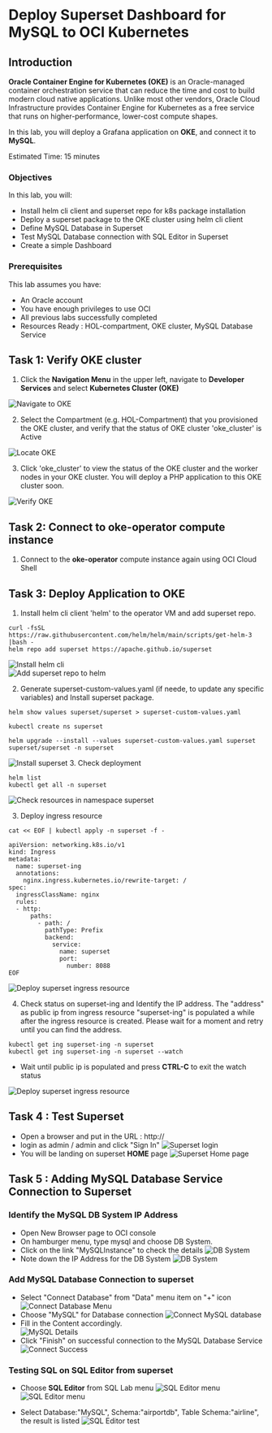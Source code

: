 
# Deploy Superset Dashboard for MySQL to OCI Kubernetes
## Introduction

**Oracle Container Engine for Kubernetes (OKE)** is an Oracle-managed container orchestration service that can reduce the time and cost to build modern cloud native applications. Unlike most other vendors, Oracle Cloud Infrastructure provides Container Engine for Kubernetes as a free service that runs on higher-performance, lower-cost compute shapes. 

In this lab, you will deploy a Grafana application on **OKE**, and connect it to **MySQL**.

Estimated Time: 15 minutes

### Objectives

In this lab, you will:
* Install helm cli client and superset repo for k8s package installation
* Deploy a superset package to the OKE cluster using helm cli client
* Define MySQL Database in Superset
* Test MySQL Database connection with SQL Editor in Superset
* Create a simple Dashboard

### Prerequisites

This lab assumes you have:
* An Oracle account
* You have enough privileges to use OCI
* All previous labs successfully completed
* Resources Ready : HOL-compartment, OKE cluster, MySQL Database Service 


## Task 1: Verify OKE cluster

1. Click the **Navigation Menu** in the upper left, navigate to **Developer Services** and select **Kubernetes Cluster (OKE)**

![Navigate to OKE](images/navigate-to-oke.png)

2. Select the Compartment (e.g. HOL-Compartment) that you provisioned the OKE cluster, and verify that the status of OKE cluster 'oke_cluster' is Active

![Locate OKE](images/locate-oke-instance.png)

3. Click 'oke_cluster' to view the status of the OKE cluster and the worker nodes in your OKE cluster. You will deploy a PHP application to this OKE cluster soon.

![Verify OKE](images/oke-worker-nodes.png)

## Task 2: Connect to **oke-operator** compute instance

1. Connect to the **oke-operator** compute instance again using OCI Cloud Shell

## Task 3: Deploy Application to OKE

1. Install helm cli client 'helm' to the operator VM and add superset repo.

```
curl -fsSL https://raw.githubusercontent.com/helm/helm/main/scripts/get-helm-3 |bash -
helm repo add superset https://apache.github.io/superset
```
![Install helm cli](images/helm-cli-install.png)  
![Add superset repo to helm ](images/helm-add-repo.png)

2. Generate superset-custom-values.yaml (if neede, to update any specific variables) and Install superset package.
```
helm show values superset/superset > superset-custom-values.yaml

kubectl create ns superset

helm upgrade --install --values superset-custom-values.yaml superset superset/superset -n superset
```
![Install superset ](images/superset-install.png)
3. Check deployment
```
helm list
kubectl get all -n superset
```
![Check resources in namespace superset ](images/superset-get-all.png)

3. Deploy ingress resource

```
cat << EOF | kubectl apply -n superset -f -

apiVersion: networking.k8s.io/v1
kind: Ingress
metadata:
  name: superset-ing
  annotations:
    nginx.ingress.kubernetes.io/rewrite-target: /
spec:
  ingressClassName: nginx
  rules:
  - http:
      paths:
        - path: /
          pathType: Prefix
          backend:
            service:
              name: superset
              port:
                number: 8088
EOF
```

![Deploy superset ingress resource](images/superset-get-all.png)

4. Check status on superset-ing and Identify the IP address.  The "address" as public ip from ingress resource "superset-ing" is populated a while after the ingress resource is created.  Please wait for a moment and retry until you can find the address.
```
kubectl get ing superset-ing -n superset
kubectl get ing superset-ing -n superset --watch
```
- Wait until public ip is populated and press **CTRL-C** to exit the watch status

![Deploy superset ingress resource](images/superset-ing.png)

## Task 4 : Test Superset 
- Open a browser and put in the URL : http://<public IP>
- login as admin / admin and click "Sign In"
![Superset login](images/superset-login.png)
- You will be landing on superset **HOME** page
![Superset Home page](images/superset-home-page.png)

## Task 5 : Adding MySQL Database Service Connection to Superset
### Identify the MySQL DB System IP Address
- Open New Browser page to OCI console
- On hamburger menu, type mysql and choose DB System.  
- Click on the link "MySQLInstance" to check the details
![DB System](images/oci-mysql-dbsystem.png)
- Note down the IP Address for the DB System
![DB System](images/oci-mysql-dbsystem-ip.png)

### Add MySQL Database Connection to superset
- Select "Connect Database" from "Data" menu item on "+" icon
![Connect Database Menu](images/superset-add-database-menu.png)
- Choose "MySQL" for Database connection
![Connect MySQL database](images/superset-connect-mysql.png)
- Fill in the Content accordingly.   
![MySQL Details](images/superset-mysql-details.png)
- Click "Finish" on successful connection to the MySQL Database Service
![Connect Success](images/superset-mysql-connect-success.png)

### Testing SQL on SQL Editor from superset
- Choose **SQL Editor** from SQL Lab menu
![SQL Editor menu](images/superset-sqllab-menu.png)
![SQL Editor menu](images/superset-sql-editor.png)

- Select Database:"MySQL", Schema:"airportdb", Table Schema:"airline", the result is listed
![SQL Editor test](images/superset-sql-editor-test.png)









